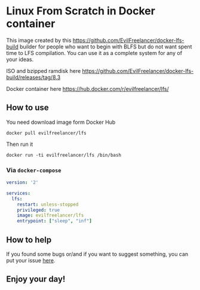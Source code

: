 # Linux From Scratch in Docker container

This image created by this https://github.com/EvilFreelancer/docker-lfs-build builder
for people who want to begin with BLFS but do not want spent time to LFS compilation.
You can use it as a complete system for any of your ideas.

ISO and bzipped ramdisk here https://github.com/EvilFreelancer/docker-lfs-build/releases/tag/8.3

Docker container here https://hub.docker.com/r/evilfreelancer/lfs/

## How to use

You need download image form Docker Hub

    docker pull evilfreelancer/lfs

Then run it

    docker run -ti evilfreelancer/lfs /bin/bash

### Via `docker-compose`

```yml
version: '2'

services:
  lfs:
    restart: unless-stopped
    privileged: true
    image: evilfreelancer/lfs
    entrypoint: ["sleep", "inf"]
```

## How to help

If you found some bugs or/and if you want to suggest something, you can put your issue [here](https://github.com/EvilFreelancer/docker-lfs/issues).

## Enjoy your day!

